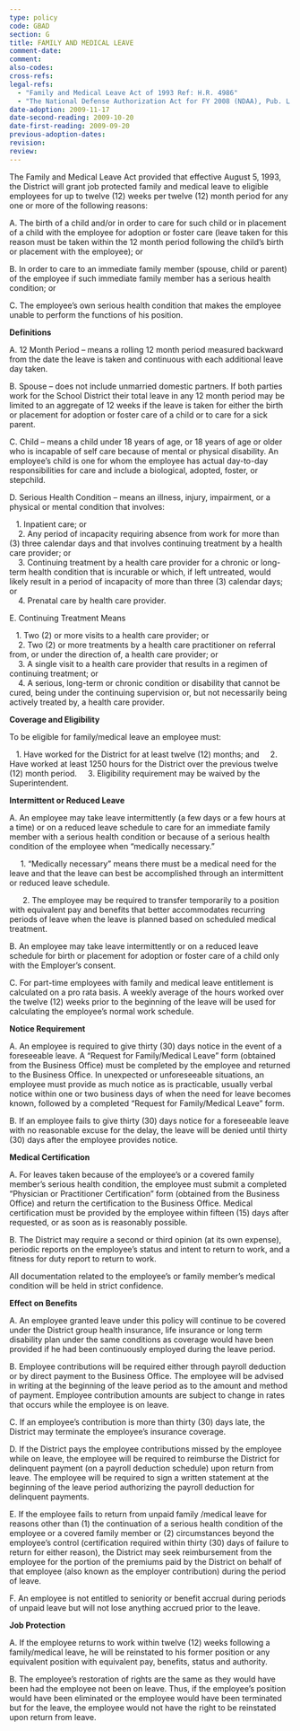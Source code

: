 ```yaml
---
type: policy
code: GBAD
section: G
title: FAMILY AND MEDICAL LEAVE
comment-date:
comment:
also-codes:
cross-refs:
legal-refs:
  - "Family and Medical Leave Act of 1993 Ref: H.R. 4986"
  - "The National Defense Authorization Act for FY 2008 (NDAA), Pub. L. 110-181."
date-adoption: 2009-11-17
date-second-reading: 2009-10-20
date-first-reading: 2009-09-20
previous-adoption-dates: 
revision: 
review: 
---
```


The Family and Medical Leave Act provided that effective August 5, 1993, the District will grant job protected family and medical leave to eligible employees for up to twelve (12) weeks per twelve (12) month period for any one or more of the following reasons:

A.	The birth of a child and/or in order to care for such child or in placement of a child with the employee for adoption or foster care (leave taken for this reason must be taken within the 12 month period following the child’s birth or placement with the employee); or

B.	In order to care to an immediate family member (spouse, child or parent) of the employee if such immediate family member has a serious health condition; or

C.	The employee’s own serious health condition that makes the employee unable to perform the functions of his position.

**Definitions**

A.	12 Month Period – means a rolling 12 month period measured backward from the date the leave is taken and continuous with each additional leave day taken.

B.	Spouse – does not include unmarried domestic partners.  If both parties work for the School District their total leave in any 12 month period may be limited to an aggregate of 12 weeks if the leave is taken for either the birth or placement for adoption or foster care of a child or to care for a sick parent.

C.	Child – means a child under 18 years of age, or 18 years of age or older who is incapable of self care because of mental or physical disability.  An employee’s child is one for whom the employee has actual day-to-day responsibilities for care and include a biological, adopted, foster, or stepchild.

D.	Serious Health Condition – means an illness, injury, impairment, or a physical or mental condition that involves:

&nbsp;&nbsp; 1.	Inpatient care; or  
&nbsp;&nbsp;&nbsp; 2.	Any period of incapacity requiring absence from work for more than (3) three calendar days and that involves continuing treatment by a health care provider; or   
&nbsp;&nbsp;&nbsp; 3.	Continuing treatment by a health care provider for a chronic or long-term health condition that is incurable or which, if left untreated, would likely result in a period of incapacity of more than three (3) calendar days; or   
&nbsp;&nbsp;&nbsp; 4.	Prenatal care by health care provider.

E.	Continuing Treatment Means

&nbsp;&nbsp; 1.	Two (2) or more visits to a health care provider; or   
&nbsp;&nbsp;&nbsp; 2.	Two (2) or more treatments by a health care practitioner on referral from, or under the direction of, a health care provider; or   
&nbsp;&nbsp;&nbsp; 3.	A single visit to a health care provider that results in a regimen of continuing treatment; or   
&nbsp;&nbsp;&nbsp; 4.	A serious, long-term or chronic condition or disability that cannot be cured, being under the continuing supervision or, but not necessarily being actively treated by, a health care provider.

**Coverage and Eligibility**

To be eligible for family/medical leave an employee must:

&nbsp;&nbsp; 1.	Have worked for the District for at least twelve (12) months; and
&nbsp;&nbsp;&nbsp; 2.	Have worked at least 1250 hours for the District over the previous twelve (12) month period.
&nbsp;&nbsp;&nbsp; 3.	Eligibility requirement may be waived by the Superintendent.

**Intermittent or Reduced Leave**

A.	An employee may take leave intermittently (a few days or a few hours at a time) or on a reduced leave schedule to care for an immediate family member with a serious health condition or because of a serious health condition of the employee when “medically necessary.”

&nbsp;&nbsp;&nbsp;&nbsp; 1.	“Medically necessary” means there must be a medical need for the leave
and that the leave can best be accomplished through an intermittent or reduced leave schedule.

&nbsp;&nbsp;&nbsp;&nbsp;&nbsp; 2.	The employee may be required to transfer temporarily to a position with
equivalent pay and benefits that better accommodates recurring periods of leave when the leave is planned based on scheduled medical treatment.

B.	An employee may take leave intermittently or on a reduced leave schedule for birth or placement for adoption or foster care of a child only with the Employer’s consent.

C.	For part-time employees with family and medical leave entitlement is calculated on a pro rata basis.  A weekly average of the hours worked over the twelve (12) weeks prior to the beginning of the leave will be used for calculating the employee’s normal work schedule.

**Notice Requirement**

A.	An employee is required to give thirty (30) days notice in the event of a foreseeable leave.  A “Request for Family/Medical Leave” form (obtained from the Business Office) must be completed by the employee and returned to the Business Office.  In unexpected or unforeseeable situations, an employee must provide as much notice as is practicable, usually verbal notice within one or two business days of when the need for leave becomes known, followed by a completed “Request for Family/Medical Leave” form.

B.	If an employee fails to give thirty (30) days notice for a foreseeable leave with no reasonable excuse for the delay, the leave will be denied until thirty (30) days after the employee provides notice.

**Medical Certification**

A.	For leaves taken because of the employee’s or a covered family member’s serious health condition, the employee must submit a completed “Physician or Practitioner Certification” form (obtained from the Business Office) and return the certification to the Business Office.  Medical certification must be provided by the employee within fifteen (15) days after requested, or as soon as is reasonably possible.

B.	The District may require a second or third opinion (at its own expense), periodic reports on the employee’s status and intent to return to work, and a fitness for duty report to return to work.

All documentation related to the employee’s or family member’s medical condition will be held in strict confidence.

**Effect on Benefits**

A.	An employee granted leave under this policy will continue to be covered under the District group health insurance, life insurance or long term disability plan under the same conditions as coverage would have been provided if he had been continuously employed during the leave period.

B.	Employee contributions will be required either through payroll deduction or by direct payment to the Business Office.  The employee will be advised in writing at the beginning of the leave period as to the amount and method of payment.  Employee contribution amounts are subject to change in rates that occurs while the employee is on leave.

C.	If an employee’s contribution is more than thirty (30) days late, the District may terminate the employee’s insurance coverage.

D.	If the District pays the employee contributions missed by the employee while on leave, the employee will be required to reimburse the District for delinquent payment (on a payroll deduction schedule) upon return from leave.  The employee will be required to sign a written statement at the beginning of the leave period authorizing the payroll deduction for delinquent payments.

E.	If the employee fails to return from unpaid family /medical leave for reasons other than (1) the continuation of a serious health condition of the employee or a covered family member or (2) circumstances beyond the employee’s control (certification required within thirty (30) days of failure to return for either reason), the District may seek reimbursement from the employee for the portion of the premiums paid by the District on behalf of that employee (also known as the employer contribution) during the period of leave.

F.	An employee is not entitled to seniority or benefit accrual during periods of unpaid leave but will not lose anything accrued prior to the leave.

**Job Protection**

A.	If the employee returns to work within twelve (12) weeks following a family/medical leave, he will be reinstated to his former position or any equivalent position with equivalent pay, benefits, status and authority.

B.	The employee’s restoration of rights are the same as they would have been had the employee not been on leave.  Thus, if the employee’s position would have been eliminated or the employee would have been terminated but for the leave, the employee would not have the right to be reinstated upon return from leave.
